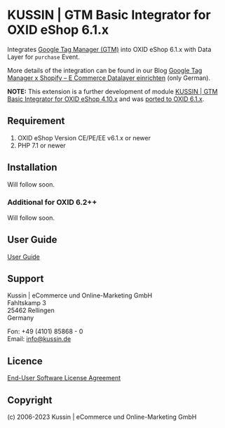 # KUSSIN | GTM Basic Integrator for OXID eShop 6.1.x

Integrates [Google Tag Manager (GTM)](https://tagmanager.google.com/) into OXID eShop 6.1.x with Data Layer for `purchase` Event.

More details of the integration can be found in our Blog [Google Tag Manager x Shopify – E Commerce Datalayer einrichten](https://www.kussin.de/marketing/google-tag-manager-x-shopify-e-commerce-datalayer-einrichten/) (only German).

**NOTE:** This extension is a further development of module [KUSSIN | GTM Basic Integrator for OXID eShop 4.10.x](https://github.com/kussin/Oxid4GtmBasicIntegratior) and was [ported to OXID 6.1.x](https://docs.oxid-esales.com/developer/en/6.0/update/eshop_from_53_to_6/modules.html).

## Requirement

1. OXID eShop Version CE/PE/EE v6.1.x or newer
2. PHP 7.1 or newer

## Installation

Will follow soon.

### Additional for OXID 6.2++

Will follow soon.

## User Guide

[User Guide](USER_GUIDE.md)

## Support

Kussin | eCommerce und Online-Marketing GmbH<br>
Fahltskamp 3<br>
25462 Rellingen<br>
Germany

Fon: +49 (4101) 85868 - 0<br>
Email: info@kussin.de

## Licence

[End-User Software License Agreement](LICENSE.md)

## Copyright

(c) 2006-2023 Kussin | eCommerce und Online-Marketing GmbH